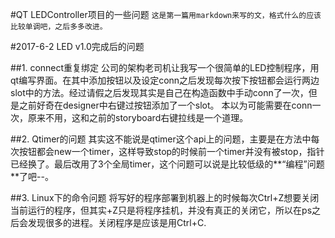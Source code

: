 ﻿#QT LEDController项目的一些问题
`这是第一篇用markdown来写的文，格式什么的应该比较单调吧，之后多多改进。`


#2017-6-2 LED v1.0完成后的问题


##1. connect重复绑定
公司的架构老司机让我写一个很简单的LED控制程序，用qt编写界面。在其中添加按钮以及设定conn之后发现每次按下按钮都会运行两边slot中的方法。经过请假之后发现其实是自己在构造函数中手动conn了一次，但是之前好奇在designer中右键过按钮添加了一个slot。
本以为可能需要在conn一次，原来不用，这和之前的storyboard右键拉线是一个道理。

##2. Qtimer的问题
其实这不能说是qtimer这个api上的问题，主要是在方法中每次按钮都会new一个timer，这样导致stop的时候前一个timer并没有被stop，指针已经换了。最后改用了3个全局timer，这个问题可以说是比较低级的**“编程”问题**了吧--。

##3. Linux下的命令问题
将写好的程序部署到机器上的时候每次Ctrl+Z想要关闭当前运行的程序，但其实+Z只是将程序挂机，并没有真正的关闭它，所以在ps之后会发现很多的进程。关闭程序是应该是用Ctrl+C.
